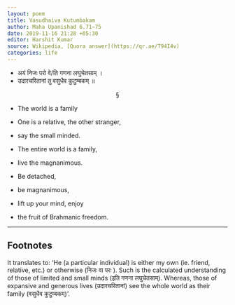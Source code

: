 ```yaml
---
layout: poem
title: Vasudhaiva Kutumbakam
author: Maha Upanishad 6.71–75
date: 2019-11-16 21:28 +05:30
editor: Harshit Kumar
source: Wikipedia, [Quora answer](https://qr.ae/T94I4v)
categories: life
---
```


- अयं निजः परो वे/ति गणना लघुचेतसाम् ।
- उदारचरितानां तु वसुधैव कुटुम्बकम् ॥

<p align="center">&sect;</p> 

- The world is a family

- One is a relative, the other stranger,
- say the small minded.
- The entire world is a family,
- live the magnanimous.

- Be detached,
- be magnanimous,
- lift up your mind, enjoy
- the fruit of Brahmanic freedom.

---

## Footnotes

It translates to: ‘He (a particular individual) is either my own (ie. friend, relative, etc.) or otherwise (निजः वा परः ). Such is the calculated understanding of those of limited and small minds (इति गणना लघुचेतसाम्). Whereas, those of expansive and generous lives (उदारचरितानां) see the whole world as their family (वसुधैव कुटुम्बकम्)’.
